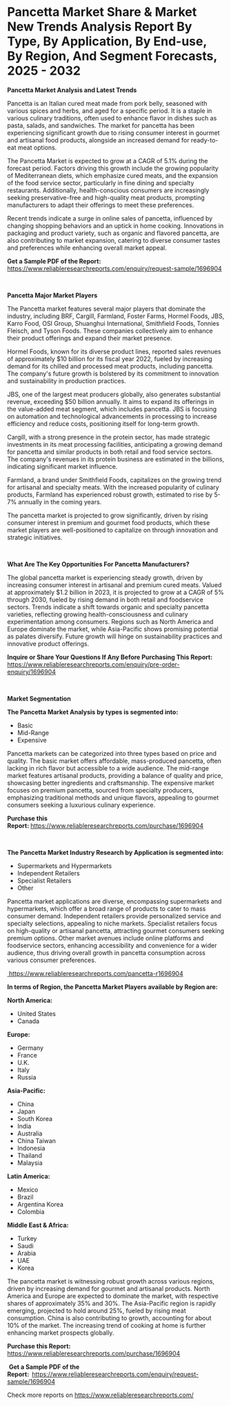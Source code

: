 <p><h1>Pancetta Market Share & Market New Trends Analysis Report By Type, By Application, By End-use, By Region, And Segment Forecasts, 2025 - 2032</h1></p><p><strong>Pancetta Market Analysis and Latest Trends</strong></p>
<p><p>Pancetta is an Italian cured meat made from pork belly, seasoned with various spices and herbs, and aged for a specific period. It is a staple in various culinary traditions, often used to enhance flavor in dishes such as pasta, salads, and sandwiches. The market for pancetta has been experiencing significant growth due to rising consumer interest in gourmet and artisanal food products, alongside an increased demand for ready-to-eat meat options.</p><p>The Pancetta Market is expected to grow at a CAGR of 5.1% during the forecast period. Factors driving this growth include the growing popularity of Mediterranean diets, which emphasize cured meats, and the expansion of the food service sector, particularly in fine dining and specialty restaurants. Additionally, health-conscious consumers are increasingly seeking preservative-free and high-quality meat products, prompting manufacturers to adapt their offerings to meet these preferences.</p><p>Recent trends indicate a surge in online sales of pancetta, influenced by changing shopping behaviors and an uptick in home cooking. Innovations in packaging and product variety, such as organic and flavored pancetta, are also contributing to market expansion, catering to diverse consumer tastes and preferences while enhancing overall market appeal.</p></p>
<p><strong>Get a Sample PDF of the Report:&nbsp;</strong> <a href="https://www.reliableresearchreports.com/enquiry/request-sample/1696904?utm_campaign=3355&utm_medium=2&utm_source=Github&utm_content=ia&utm_term=07042025&utm_id=pancetta">https://www.reliableresearchreports.com/enquiry/request-sample/1696904</a></p>
<p>&nbsp;</p>
<p><strong>Pancetta Major Market Players</strong></p>
<p><p>The Pancetta market features several major players that dominate the industry, including BRF, Cargill, Farmland, Foster Farms, Hormel Foods, JBS, Karro Food, OSI Group, Shuanghui International, Smithfield Foods, Tonnies Fleisch, and Tyson Foods. These companies collectively aim to enhance their product offerings and expand their market presence.</p><p>Hormel Foods, known for its diverse product lines, reported sales revenues of approximately $10 billion for its fiscal year 2022, fueled by increasing demand for its chilled and processed meat products, including pancetta. The company's future growth is bolstered by its commitment to innovation and sustainability in production practices.</p><p>JBS, one of the largest meat producers globally, also generates substantial revenue, exceeding $50 billion annually. It aims to expand its offerings in the value-added meat segment, which includes pancetta. JBS is focusing on automation and technological advancements in processing to increase efficiency and reduce costs, positioning itself for long-term growth.</p><p>Cargill, with a strong presence in the protein sector, has made strategic investments in its meat processing facilities, anticipating a growing demand for pancetta and similar products in both retail and food service sectors. The company's revenues in its protein business are estimated in the billions, indicating significant market influence.</p><p>Farmland, a brand under Smithfield Foods, capitalizes on the growing trend for artisanal and specialty meats. With the increased popularity of culinary products, Farmland has experienced robust growth, estimated to rise by 5-7% annually in the coming years.</p><p>The pancetta market is projected to grow significantly, driven by rising consumer interest in premium and gourmet food products, which these market players are well-positioned to capitalize on through innovation and strategic initiatives.</p></p>
<p>&nbsp;</p>
<p><strong>What Are The Key Opportunities For Pancetta Manufacturers?</strong></p>
<p><p>The global pancetta market is experiencing steady growth, driven by increasing consumer interest in artisanal and premium cured meats. Valued at approximately $1.2 billion in 2023, it is projected to grow at a CAGR of 5% through 2030, fueled by rising demand in both retail and foodservice sectors. Trends indicate a shift towards organic and specialty pancetta varieties, reflecting growing health-consciousness and culinary experimentation among consumers. Regions such as North America and Europe dominate the market, while Asia-Pacific shows promising potential as palates diversify. Future growth will hinge on sustainability practices and innovative product offerings.</p></p>
<p><strong>Inquire or Share Your Questions If Any Before Purchasing This Report:</strong> <a href="https://www.reliableresearchreports.com/enquiry/pre-order-enquiry/1696904?utm_campaign=3355&utm_medium=2&utm_source=Github&utm_content=ia&utm_term=07042025&utm_id=pancetta">https://www.reliableresearchreports.com/enquiry/pre-order-enquiry/1696904</a></p>
<p>&nbsp;</p>
<p><strong>Market Segmentation</strong></p>
<p><strong>The Pancetta Market Analysis by types is segmented into:</strong></p>
<p><ul><li>Basic</li><li>Mid-Range</li><li>Expensive</li></ul></p>
<p><p>Pancetta markets can be categorized into three types based on price and quality. The basic market offers affordable, mass-produced pancetta, often lacking in rich flavor but accessible to a wide audience. The mid-range market features artisanal products, providing a balance of quality and price, showcasing better ingredients and craftsmanship. The expensive market focuses on premium pancetta, sourced from specialty producers, emphasizing traditional methods and unique flavors, appealing to gourmet consumers seeking a luxurious culinary experience.</p></p>
<p><strong>Purchase this Report:&nbsp;</strong><a href="https://www.reliableresearchreports.com/purchase/1696904?utm_campaign=3355&utm_medium=2&utm_source=Github&utm_content=ia&utm_term=07042025&utm_id=pancetta">https://www.reliableresearchreports.com/purchase/1696904</a></p>
<p>&nbsp;</p>
<p><strong>The Pancetta Market Industry Research by Application is segmented into:</strong></p>
<p><ul><li>Supermarkets and Hypermarkets</li><li>Independent Retailers</li><li>Specialist Retailers</li><li>Other</li></ul></p>
<p><p>Pancetta market applications are diverse, encompassing supermarkets and hypermarkets, which offer a broad range of products to cater to mass consumer demand. Independent retailers provide personalized service and specialty selections, appealing to niche markets. Specialist retailers focus on high-quality or artisanal pancetta, attracting gourmet consumers seeking premium options. Other market avenues include online platforms and foodservice sectors, enhancing accessibility and convenience for a wider audience, thus driving overall growth in pancetta consumption across various consumer preferences.</p></p>
<p><a href="https://www.reliableresearchreports.com/pancetta-r1696904?utm_campaign=3355&utm_medium=2&utm_source=Github&utm_content=ia&utm_term=07042025&utm_id=pancetta">&nbsp;https://www.reliableresearchreports.com/pancetta-r1696904</a></p>
<p><strong>In terms of Region, the Pancetta Market Players available by Region are:</strong></p>
<p>
    <p> <strong> North America: </strong>
        <ul>
            <li>United States</li>
            <li>Canada</li>
        </ul>
        </p> 
    <p> <strong> Europe: </strong>
        <ul>
            <li>Germany</li>
            <li>France</li>
            <li>U.K.</li>
            <li>Italy</li>
            <li>Russia</li>
        </ul>
        </p> 
    <p> <strong> Asia-Pacific: </strong>
        <ul>
            <li>China</li>
            <li>Japan</li>
            <li>South Korea</li>
            <li>India</li>
            <li>Australia</li>
            <li>China Taiwan</li>
            <li>Indonesia</li>
            <li>Thailand</li>
            <li>Malaysia</li>
        </ul>
        </p> 
    <p> <strong> Latin America: </strong>
        <ul>
            <li>Mexico</li>
            <li>Brazil</li>
            <li>Argentina Korea</li>
            <li>Colombia</li>
        </ul>
        </p> 
    <p> <strong> Middle East & Africa: </strong>
        <ul>
            <li>Turkey</li>
            <li>Saudi</li>
            <li>Arabia</li>
            <li>UAE</li>
            <li>Korea</li>
        </ul>
    </p>
    </p>
<p><p>The pancetta market is witnessing robust growth across various regions, driven by increasing demand for gourmet and artisanal products. North America and Europe are expected to dominate the market, with respective shares of approximately 35% and 30%. The Asia-Pacific region is rapidly emerging, projected to hold around 25%, fueled by rising meat consumption. China is also contributing to growth, accounting for about 10% of the market. The increasing trend of cooking at home is further enhancing market prospects globally.</p></p>
<p><strong>Purchase this Report: </strong><a href="https://www.reliableresearchreports.com/purchase/1696904?utm_campaign=3355&utm_medium=2&utm_source=Github&utm_content=ia&utm_term=07042025&utm_id=pancetta">https://www.reliableresearchreports.com/purchase/1696904</a></p>
<p>&nbsp;<strong>Get a Sample PDF of the Report:&nbsp;&nbsp;</strong><a href="https://www.reliableresearchreports.com/enquiry/request-sample/1696904?utm_campaign=3355&utm_medium=2&utm_source=Github&utm_content=ia&utm_term=07042025&utm_id=pancetta">https://www.reliableresearchreports.com/enquiry/request-sample/1696904</a></p>
<p><strong></strong></p>
<p>Check more reports on <a href="https://www.reliableresearchreports.com/?utm_campaign=3355&utm_medium=2&utm_source=Github&utm_content=ia&utm_term=07042025&utm_id=pancetta">https://www.reliableresearchreports.com/</a></p>